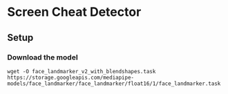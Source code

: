 # Screen Cheat Detector

## Setup

### Download the model

```commandline
wget -O face_landmarker_v2_with_blendshapes.task https://storage.googleapis.com/mediapipe-models/face_landmarker/face_landmarker/float16/1/face_landmarker.task 
```